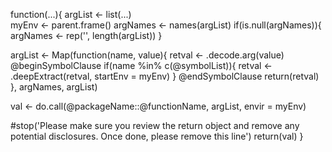 function(...){
  argList <- list(...)  
  myEnv <- parent.frame()
  argNames <- names(argList)
  if(is.null(argNames)){
    argNames <- rep('', length(argList))
  }
  
  argList <- Map(function(name, value){
    retval <- .decode.arg(value)
    @beginSymbolClause
    if(name %in% c(@symbolList)){
      retval <- .deepExtract(retval, startEnv =  myEnv)
    }
    @endSymbolClause
    return(retval)
  }, argNames, argList)  
  
  
  val <- do.call(@packageName::@functionName, argList, envir = myEnv)
 
  #stop('Please make sure you review the return object and remove any potential disclosures. Once done, please remove this line')
  return(val)
 }

